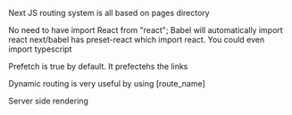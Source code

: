 Next JS routing system is all based on pages directory


No need to have import React from "react";
Babel will automatically import react
next/babel has preset-react which import react. You could even import typescript


Prefetch is true by default. It prefectehs the links

Dynamic routing is very useful by using [route_name]


Server side rendering